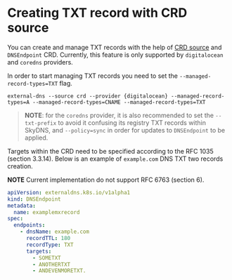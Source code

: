 # Creating TXT record with CRD source

You can create and manage TXT records with the help of [CRD source](../sources/crd.md)
and `DNSEndpoint` CRD. Currently, this feature is only supported by `digitalocean` and `coredns` providers.

In order to start managing TXT records you need to set the `--managed-record-types=TXT` flag.

```console
external-dns --source crd --provider {digitalocean} --managed-record-types=A --managed-record-types=CNAME --managed-record-types=TXT
```

> **NOTE**: for the `coredns` provider, it is also recommended to set the `--txt-prefix` to avoid it confusing its registry TXT records within SkyDNS,
> and `--policy=sync` in order for updates to `DNSEndpoint` to be applied.

Targets within the CRD need to be specified according to the RFC 1035 (section 3.3.14). Below is an example of
`example.com` DNS TXT two records creation.

**NOTE** Current implementation do not support RFC 6763 (section 6).

```yaml
apiVersion: externaldns.k8s.io/v1alpha1
kind: DNSEndpoint
metadata:
  name: examplemxrecord
spec:
  endpoints:
    - dnsName: example.com
      recordTTL: 180
      recordType: TXT
      targets:
        - SOMETXT
        - ANOTHERTXT
        - ANDEVENMORETXT.
```
